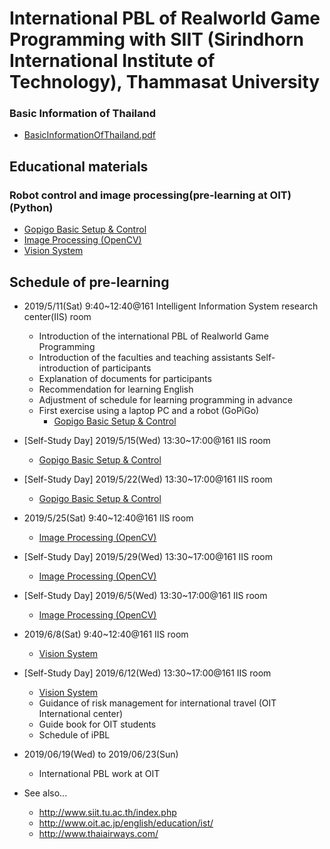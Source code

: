 # International PBL of Realworld Game Programming with SIIT (Sirindhorn International Institute of Technology), Thammasat University

### Basic Information of Thailand
- [BasicInformationOfThailand.pdf](https://oskit-my.sharepoint.com/personal/t2004205_oit_ac_jp/_layouts/15/guestaccess.aspx?guestaccesstoken=3CBb3JKV7mRnEIDSGlZeL%2fFiENQfZr%2f%2fWbcsFvI9OXo%3d&docid=02cb18496cf5246fa846878a04d23944a)

## Educational materials
### Robot control and image processing(pre-learning at OIT)(Python)
- [Gopigo Basic Setup & Control](/site/ipbloit/2019/00)
- [Image Processing (OpenCV)](/site/ipbloit/2019/01)
- [Vision System](/site/ipbloit/2019/02)

## Schedule of pre-learning
- 2019/5/11(Sat) 9:40~12:40@161 Intelligent Information System research center(IIS) room
  - Introduction of the international PBL of Realworld Game Programming
  - Introduction of the faculties and teaching assistants
Self-introduction of participants
  - Explanation of documents for participants
  - Recommendation for learning English
  - Adjustment of schedule for learning programming in advance
  - First exercise using a laptop PC and a robot (GoPiGo)
    - [Gopigo Basic Setup & Control](/site/ipbloit/2019/00)
- [Self-Study Day] 2019/5/15(Wed) 13:30~17:00@161 IIS room
  - [Gopigo Basic Setup & Control](/site/ipbloit/2019/00)
- [Self-Study Day] 2019/5/22(Wed) 13:30~17:00@161 IIS room
  - [Gopigo Basic Setup & Control](/site/ipbloit/2019/00)
- 2019/5/25(Sat) 9:40~12:40@161 IIS room
  - [Image Processing (OpenCV)](/site/ipbloit/2019/01)
- [Self-Study Day] 2019/5/29(Wed) 13:30~17:00@161 IIS room
  - [Image Processing (OpenCV)](/site/ipbloit/2019/01)
- [Self-Study Day] 2019/6/5(Wed) 13:30~17:00@161 IIS room
  - [Image Processing (OpenCV)](/site/ipbloit/2019/01)
- 2019/6/8(Sat) 9:40~12:40@161 IIS room
  - [Vision System](/site/ipbloit/2019/02)
- [Self-Study Day] 2019/6/12(Wed) 13:30~17:00@161 IIS room
  - [Vision System](/site/ipbloit/2019/02)
  - Guidance of risk management for international travel (OIT International center)
  - Guide book for OIT students
  - Schedule of iPBL
- 2019/06/19(Wed) to 2019/06/23(Sun)
  - International PBL work at OIT

- See also...
  - http://www.siit.tu.ac.th/index.php
  - http://www.oit.ac.jp/english/education/ist/
  - http://www.thaiairways.com/